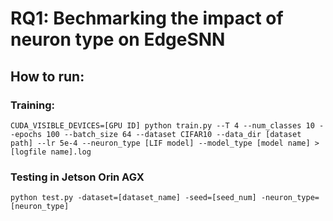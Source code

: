 # RQ1: Bechmarking the impact of neuron type on EdgeSNN

## How to run:

### Training:

```
CUDA_VISIBLE_DEVICES=[GPU ID] python train.py --T 4 --num_classes 10 --epochs 100 --batch_size 64 --dataset CIFAR10 --data_dir [dataset path] --lr 5e-4 --neuron_type [LIF model] --model_type [model name] > [logfile name].log
```

### Testing in Jetson Orin AGX

```
python test.py -dataset=[dataset_name] -seed=[seed_num] -neuron_type=[neuron_type]
```